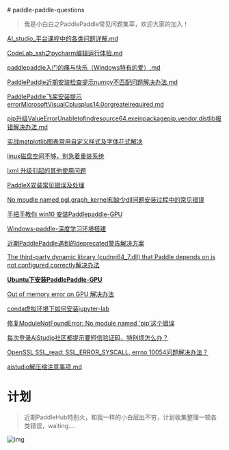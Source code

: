 ﻿﻿﻿# paddle-paddle-questions
>我是小白白之PaddlePaddle常见问题集萃，欢迎大家的加入！

[AI_studio_平台课程中的各类问题详解.md](AI_studio_平台课程中的各类问题详解.md)

[CodeLab_ssh之pycharm编辑运行体验.md](CodeLab_ssh之pycharm编辑运行体验.md)

[paddlepaddle入门的痛与快乐（Windows特有的爱）.md](paddlepaddle入门的痛与快乐（Windows特有的爱）.md)

[PaddlePaddle近期安装检查提示numpy不匹配问题解决办法.md](PaddlePaddle近期安装检查提示numpy不匹配问题解决办法.md)

[PaddlePaddle飞桨安装提示errorMicrosoftVisualCplusplus14.0orgreateirequired.md](PaddlePaddle飞桨安装提示errorMicrosoftVisualCplusplus14.0orgreateirequired.md)

[pip升级ValueErrorUnabletofindresource64.exeinpackagepip.vendor.distlib报错解决办法.md](pip升级ValueErrorUnabletofindresource64.exeinpackagepip.vendor.distlib报错解决办法.md)

[实战matplotlib图表常用自定义样式及字体花式解决](https://blog.csdn.net/weixin_41450123/article/details/111143738)

[linux磁盘空间不够，别急着重装系统](https://blog.csdn.net/weixin_41450123/article/details/111143960)

[lxml 升级引起的其他使用问题](https://blog.csdn.net/weixin_41450123/article/details/111144084)

[PaddleX安装常见错误及处理](https://blog.csdn.net/weixin_41450123/article/details/111144556)

[No moudle named pgl.graph_kernel和缺少dll问题安装过程中的常见错误](https://blog.csdn.net/weixin_41450123/article/details/111144244)

[手把手教你 win10 安装Paddlepaddle-GPU](https://blog.csdn.net/weixin_41450123/article/details/111144737)

[Windows-paddle-深度学习环境搭建](https://blog.csdn.net/weixin_41450123/article/details/111144803)

[近期PaddlePaddle遇到的deprecated警告解决方案](PaddlePaddle-meet-deprecated-warning.md)

[The third-party dynamic library (cudnn64_7.dll) that Paddle depends on is not configured correctly解决办法](cuda-cudnn.md)

[**Ubuntu下安装PaddlePaddle-GPU**](https://aistudio.baidu.com/paddle/forum/topic/show/990902)

[Out of memory error on GPU  解决办法](Out-of-memory-error-on-GPU.md)

[conda虚拟环境下如何安装jupyter-lab](conda-jupyter-lab.md)

[修复ModuleNotFoundError: No module named 'pip’这个错误](No-module-named-pip.md)

[每次登录AiStudio社区都提示要短信验证码，特别烦怎么办？](AiStudio-login-question.md)

[OpenSSL SSL_read: SSL_ERROR_SYSCALL, errno 10054问题解决办法？](github_question.md)

[aistudio解压缩注意事项.md](aistudio解压缩注意事项.md)

# 计划
>近期PaddleHub特别火，和我一样的小白层出不穷，计划收集整理一顿各类错误，waiting....

![img](https://ai-studio-static-online.cdn.bcebos.com/6aab210e952b415f8fe354e8414822f92bdc837c2706415f8c222c6679c58ee8)







